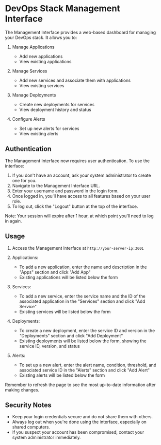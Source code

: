 # DevOps Stack Management Interface

The Management Interface provides a web-based dashboard for managing your DevOps stack. It allows you to:

1. Manage Applications
    - Add new applications
    - View existing applications

2. Manage Services
    - Add new services and associate them with applications
    - View existing services

3. Manage Deployments
    - Create new deployments for services
    - View deployment history and status

4. Configure Alerts
    - Set up new alerts for services
    - View existing alerts

## Authentication

The Management Interface now requires user authentication. To use the interface:

1. If you don't have an account, ask your system administrator to create one for you.
2. Navigate to the Management Interface URL.
3. Enter your username and password in the login form.
4. Once logged in, you'll have access to all features based on your user role.
5. To log out, click the "Logout" button at the top of the interface.

Note: Your session will expire after 1 hour, at which point you'll need to log in again.

## Usage

1. Access the Management Interface at `http://your-server-ip:3001`

2. Applications:
    - To add a new application, enter the name and description in the "Apps" section and click "Add App"
    - Existing applications will be listed below the form

3. Services:
    - To add a new service, enter the service name and the ID of the associated application in the "Services" section and click "Add Service"
    - Existing services will be listed below the form

4. Deployments:
    - To create a new deployment, enter the service ID and version in the "Deployments" section and click "Add Deployment"
    - Existing deployments will be listed below the form, showing the service ID, version, and status

5. Alerts:
    - To set up a new alert, enter the alert name, condition, threshold, and associated service ID in the "Alerts" section and click "Add Alert"
    - Existing alerts will be listed below the form

Remember to refresh the page to see the most up-to-date information after making changes.

## Security Notes

- Keep your login credentials secure and do not share them with others.
- Always log out when you're done using the interface, especially on shared computers.
- If you suspect your account has been compromised, contact your system administrator immediately.
